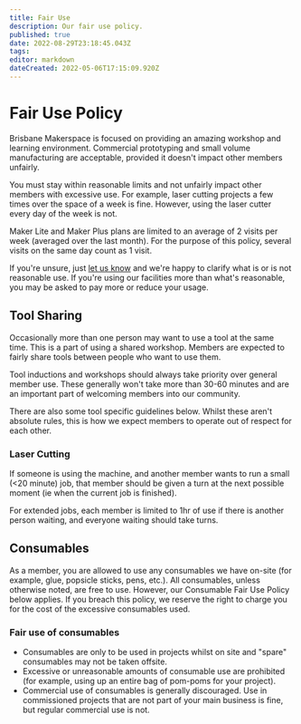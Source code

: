 ```yaml
---
title: Fair Use
description: Our fair use policy.
published: true
date: 2022-08-29T23:18:45.043Z
tags: 
editor: markdown
dateCreated: 2022-05-06T17:15:09.920Z
---
```


# Fair Use Policy
Brisbane Makerspace is focused on providing an amazing workshop and learning environment. Commercial prototyping and small volume manufacturing are acceptable, provided it doesn't impact other members unfairly.

You must stay within reasonable limits and not unfairly impact other members with excessive use. For example, laser cutting projects a few times over the space of a week is fine. However, using the laser cutter every day of the week is not.

Maker Lite and Maker Plus plans are limited to an average of 2 visits per week (averaged over the last month). For the purpose of this policy, several visits on the same day count as 1 visit.

If you're unsure, just [let us know](https://brisbanemaker.space/contact) and we're happy to clarify what is or is not reasonable use. If you're using our facilities more than what's reasonable, you may be asked to pay more or reduce your usage.

## Tool Sharing
Occasionally more than one person may want to use a tool at the same time. This is a part of using a shared workshop. Members are expected to fairly share tools between people who want to use them.

Tool inductions and workshops should always take priority over general member use. These generally won't take more than 30-60 minutes and are an important part of welcoming members into our community.

There are also some tool specific guidelines below. Whilst these aren't absolute rules, this is how we expect members to operate out of respect for each other.

### Laser Cutting
If someone is using the machine, and another member wants to run a small (<20 minute) job, that member should be given a turn at the next possible moment (ie when the current job is finished).

For extended jobs, each member is limited to 1hr of use if there is another person waiting, and everyone waiting should take turns.

## Consumables
As a member, you are allowed to use any consumables we have on-site (for example, glue, popsicle sticks, pens, etc.). All consumables, unless otherwise noted, are free to use. However, our Consumable Fair Use Policy below applies. If you breach this policy, we reserve the right to charge you for the cost of the excessive consumables used.

### Fair use of consumables
* Consumables are only to be used in projects whilst on site and "spare" consumables may not be taken offsite.
* Excessive or unreasonable amounts of consumable use are prohibited (for example, using up an entire bag of pom-poms for your project).
* Commercial use of consumables is generally discouraged. Use in commissioned projects that are not part of your main business is fine, but regular commercial use is not.
